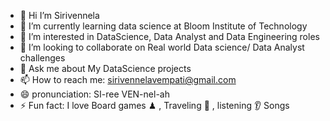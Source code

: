 
- 👋 Hi I’m Sirivennela
- 🌱 I’m currently learning data science at Bloom Institute of Technology 
- 👀 I’m interested in DataScience, Data Analyst and Data Engineering roles
- 👯 I’m looking to collaborate on Real world Data science/ Data Analyst challenges
- 💬 Ask me about My DataScience projects
- 📫 How to reach me: sirivennelavempati@gmail.com
- 😄 pronunciation: SI-ree VEN-nel-ah
- ⚡ Fun fact: I love Board games ♟ , Traveling 🧳 , listening 👂 Songs
<!--
**sirivennelavempati/sirivennelavempati** is a ✨ _special_ ✨ repository because its `README.md` (this file) appears on your GitHub profile.
-->
